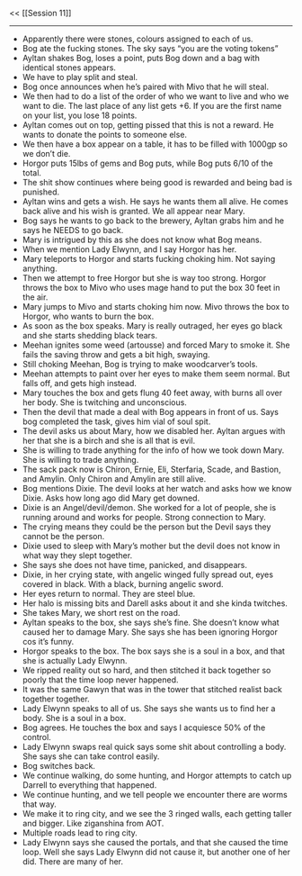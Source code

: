 << [[Session 11]]

---

- Apparently there were stones, colours assigned to each of us. 
- Bog ate the fucking stones. The sky says “you are the voting tokens” 
- Ayltan shakes Bog, loses a point, puts Bog down and a bag with identical stones appears. 
- We have to play split and steal. 
- Bog once announces when he’s paired with Mivo that he will steal. 
- We then had to do a list of the order of who we want to live and who we want to die. The last place of any list gets +6. If you are the first name on your list, you lose 18 points. 
- Ayltan comes out on top, getting pissed that this is not a reward. He wants to donate the points to someone else. 
- We then have a box appear on a table, it has to be filled with 1000gp so we don’t die. 
- Horgor puts 15lbs of gems and Bog puts, while Bog puts 6/10 of the total. 
- The shit show continues where being good is rewarded and being bad is punished. 
- Ayltan wins and gets a wish. He says he wants them all alive. He comes back alive and his wish is granted. We all appear near Mary. 
- Bog says he wants to go back to the brewery, Ayltan grabs him and he says he NEEDS to go back. 
- Mary is intrigued by this as she does not know what Bog means. 
- When we mention Lady Elwynn, and I say Horgor has her. 
- Mary teleports to Horgor and starts fucking choking him. Not saying anything.
- Then we attempt to free Horgor but she is way too strong. Horgor throws the box to Mivo who uses mage hand to put the box 30 feet in the air. 
- Mary jumps to Mivo and starts choking him now. Mivo throws the box to Horgor, who wants to burn the box. 
- As soon as the box speaks. Mary is really outraged, her eyes go black and she starts shedding black tears. 
- Meehan ignites some weed (artousse) and forced Mary to smoke it. She fails the saving throw and gets a bit high, swaying. 
- Still choking Meehan, Bog is trying to make woodcarver’s tools. 
- Meehan attempts to paint over her eyes to make them seem normal. But falls off, and gets high instead. 
- Mary touches the box and gets flung 40 feet away, with burns all over her body. She is twitching and unconscious. 
-  Then the devil that made a deal with Bog appears in front of us. Says bog completed the task, gives him vial of soul spit. 
- The devil asks us about Mary, how we disabled her. Ayltan argues with her that she is a birch and she is all that is evil. 
- She is willing to trade anything for the info of how we took down Mary. She is willing to trade anything. 
- The sack pack now is Chiron, Ernie, Eli, Sterfaria, Scade, and Bastion, and Amylin. Only Chiron and Amylin are still alive. 
- Bog mentions Dixie. The devil looks at her watch and asks how we know Dixie. Asks how long ago did Mary get downed. 
- Dixie is an Angel/devil/demon. She worked for a lot of people, she is running around and works for people. Strong connection to Mary. 
- The crying means they could be the person but the Devil says they cannot be the person. 
- Dixie used to sleep with Mary’s mother but the devil does not know in what way they slept together. 
- She says she does not have time, panicked, and disappears. 
- Dixie, in her crying state, with angelic winged fully spread out, eyes covered in black. With a black, burning angelic sword. 
- Her eyes return to normal. They are steel blue. 
- Her halo is missing bits and Darell asks about it and she kinda twitches.
- She takes Mary, we short rest on the road. 
- Ayltan speaks to the box, she says she’s fine. She doesn’t know what caused her to damage Mary. She says she has been ignoring Horgor cos it’s funny. 
- Horgor speaks to the box. The box says she is a soul in a box, and that she is actually Lady Elwynn. 
- We ripped reality out so hard, and then stitched it back together so poorly that the time loop never happened. 
- It was the same Gawyn that was in the tower that stitched realist back together together. 
- Lady Elwynn speaks to all of us. She says she wants us to find her a body. She is a soul in a box. 
- Bog agrees. He touches the box and says I acquiesce 50% of the control. 
- Lady Elwynn swaps real quick says some shit about controlling a body. She says she can take control easily.
- Bog switches back. 
- We continue walking, do some hunting, and Horgor attempts to catch up Darrell to everything that happened. 
- We continue hunting, and we tell people we encounter there are worms that way.
- We make it to ring city, and we see the 3 ringed walls, each getting taller and bigger. Like ziganshina from AOT.
- Multiple roads lead to ring city. 
- Lady Elwynn says she caused the portals, and that she caused the time loop. Well she says Lady Elwynn did not cause it, but another one of her did. There are many of her. 